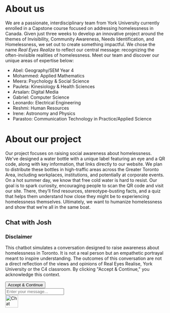 # About us

We are a passionate, interdisciplinary team from York University currently enrolled in a Capstone course focused on addressing homelessness in Canada. Given just three weeks to develop an innovative project around the themes of Invisibility, Community Awareness, Needs Identification, and Homelessness, we set out to create something impactful. We chose the name *Real Eyes Realize* to reflect our central message: recognizing the often-invisible realities of homelessness. Meet our team and discover our unique areas of expertise below:

- Abel: Geography/SEM Year 4
- Mohammed: Applied Mathematics
- Meera: Psychology & Social Science
- Pauleta: Kinesiology & Health Sciences 
- Arsalan: Digital Media
- Gabriel: Computer Science
- Leonardo: Electrical Engineering 
- Reshmi: Human Resources 
- Irene: Astronomy and Physics 
- Parastoo: Communication Technology in Practice/Applied Science 

# About our project

Our project focuses on raising social awareness about homelessness. We've designed a water bottle with a unique label featuring an eye and a QR code, along with key information, that links directly to our website. We plan to distribute these bottles in high-traffic areas across the Greater Toronto Area, including workplaces, institutions, and potentially at corporate events. On a hot summer day, we know that free cold water is hard to resist. Our goal is to spark curiosity, encouraging people to scan the QR code and visit our site. There, they’ll find resources, stereotype-busting facts, and a quiz that helps them understand how close they might be to experiencing homelessness themselves. Ultimately, we want to humanize homelessness and show that we’re all in the same boat.

<div class="chat-box">
  <div class="chat-box-header">
    <h3 id="chat-title" style="font-size: 20px;">Chat with Josh</h3>
    <p id="chat-close"><i class="fa fa-times"></i></p>
  </div>
  
  <!-- Disclaimer Modal inserted within the chat-box so it only covers the chat window -->
  <div id="chat-disclaimer-modal" class="chat-disclaimer-modal">
    <div class="modal-content">
      <h3>Disclaimer</h3>
      <p>
        This chatbot simulates a conversation designed to raise awareness about homelessness in Toronto.
        It is not a real person but an empathetic portrayal meant to inspire understanding. 
        The outcomes of this conversation are not a direct reflection of the views and opinions of Real Eyes Realise, York University or the C4 classroom.
        By clicking "Accept & Continue," you acknowledge this context.
      </p>
      <button id="accept-disclaimer" class="btn-accept">Accept & Continue</button>
    </div>
  </div>
  
  <div class="chat-box-body" id="chat-box-content">
    <!-- Messages will appear here -->
  </div>
  <div class="chat-box-footer">
    <input id="chat-input" placeholder="Enter your message..." type="text" />
    <i class="send far fa-paper-plane" id="send-button"></i>
  </div>
</div>

<div class="chat-button" id="chat-toggle">
  <img src="https://static.thenounproject.com/png/1156284-200.png" alt="Chat icon" width="40" height="40" />
</div>

